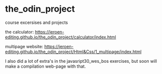 # the_odin_project
course excersises and projects

the calculator:
https://jeroen-editing.github.io/the_odin_project/calculator/index.html

multipage website:
https://jeroen-editing.github.io/the_odin_project/Html&Css/1_multipage/index.html

I also did a lot of extra's in the javasript30_wes_bos exercises, but soon will make a compilation web-page with that.
